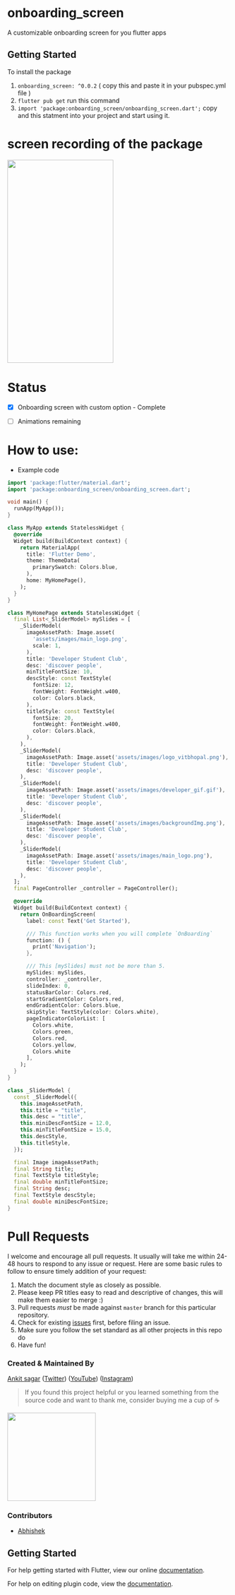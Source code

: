 # onboarding_screen
A customizable onboarding screen for you flutter apps

## Getting Started

To install the package
1. `onboarding_screen: ^0.0.2` ( copy this and paste it in your pubspec.yml file )
2. `flutter pub get` run this command
3. `import 'package:onboarding_screen/onboarding_screen.dart';` copy and this statment into your project and start using it.

# screen recording of the package
<img src="https://raw.githubusercontent.com/beximo/onboarding_screen/master/readme_files/demo.gif" height="460" width="240"/>

# Status
- [x] Onboarding screen with custom option - Complete
- [ ] Animations remaining


# How to use:
* Example code

```dart
import 'package:flutter/material.dart';
import 'package:onboarding_screen/onboarding_screen.dart';

void main() {
  runApp(MyApp());
}

class MyApp extends StatelessWidget {
  @override
  Widget build(BuildContext context) {
    return MaterialApp(
      title: 'Flutter Demo',
      theme: ThemeData(
        primarySwatch: Colors.blue,
      ),
      home: MyHomePage(),
    );
  }
}

class MyHomePage extends StatelessWidget {
  final List<_SliderModel> mySlides = [
    _SliderModel(
      imageAssetPath: Image.asset(
        'assets/images/main_logo.png',
        scale: 1,
      ),
      title: 'Developer Student Club',
      desc: 'discover people',
      minTitleFontSize: 10,
      descStyle: const TextStyle(
        fontSize: 12,
        fontWeight: FontWeight.w400,
        color: Colors.black,
      ),
      titleStyle: const TextStyle(
        fontSize: 20,
        fontWeight: FontWeight.w400,
        color: Colors.black,
      ),
    ),
    _SliderModel(
      imageAssetPath: Image.asset('assets/images/logo_vitbhopal.png'),
      title: 'Developer Student Club',
      desc: 'discover people',
    ),
    _SliderModel(
      imageAssetPath: Image.asset('assets/images/developer_gif.gif'),
      title: 'Developer Student Club',
      desc: 'discover people',
    ),
    _SliderModel(
      imageAssetPath: Image.asset('assets/images/backgroundImg.png'),
      title: 'Developer Student Club',
      desc: 'discover people',
    ),
    _SliderModel(
      imageAssetPath: Image.asset('assets/images/main_logo.png'),
      title: 'Developer Student Club',
      desc: 'discover people',
    ),
  ];
  final PageController _controller = PageController();

  @override
  Widget build(BuildContext context) {
    return OnBoardingScreen(
      label: const Text('Get Started'),

      /// This function works when you will complete `OnBoarding`
      function: () {
        print('Navigation');
      },

      /// This [mySlides] must not be more than 5.
      mySlides: mySlides,
      controller: _controller,
      slideIndex: 0,
      statusBarColor: Colors.red,
      startGradientColor: Colors.red,
      endGradientColor: Colors.blue,
      skipStyle: TextStyle(color: Colors.white),
      pageIndicatorColorList: [
        Colors.white,
        Colors.green,
        Colors.red,
        Colors.yellow,
        Colors.white
      ],
    );
  }
}

class _SliderModel {
  const _SliderModel({
    this.imageAssetPath,
    this.title = "title",
    this.desc = "title",
    this.miniDescFontSize = 12.0,
    this.minTitleFontSize = 15.0,
    this.descStyle,
    this.titleStyle,
  });

  final Image imageAssetPath;
  final String title;
  final TextStyle titleStyle;
  final double minTitleFontSize;
  final String desc;
  final TextStyle descStyle;
  final double miniDescFontSize;
}


```


# Pull Requests

I welcome and encourage all pull requests. It usually will take me within 24-48 hours to respond to any issue or request. Here are some basic rules to follow to ensure timely addition of your request:

1.  Match the document style as closely as possible.
2.  Please keep PR titles easy to read and descriptive of changes, this will make them easier to merge :)
3.  Pull requests _must_ be made against `master` branch for this particular repository.
4.  Check for existing [issues](https://github.com/woinbo/onboarding_screen/issues) first, before filing an issue.
5.  Make sure you follow the set standard as all other projects in this repo do
6.  Have fun!

### Created & Maintained By

[Ankit sagar](https://github.com/woinbo) ([Twitter](https://www.twitter.com/woinbo)) ([YouTube](https://www.youtube.com/c/beximo))
([Instagram](https://www.instagram.com/woinbo))

> If you found this project helpful or you learned something from the source code and want to thank me, consider buying me a cup of :coffee:
>
<img src="https://raw.githubusercontent.com/beximo/onboarding_screen/master/readme_files/PayTM.jpg" height="200" width="200"/>

### Contributors
* [Abhishek](https://github.com/Abhishek01039)



## Getting Started

For help getting started with Flutter, view our online
[documentation](http://flutter.io/).

For help on editing plugin code, view the [documentation](https://flutter.io/platform-plugins/#edit-code).
